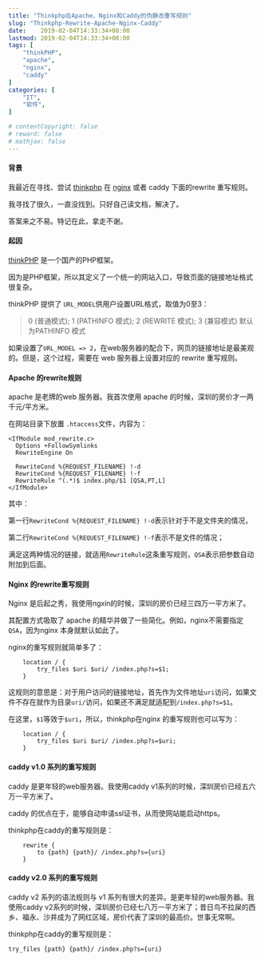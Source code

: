 ```yaml
---
title: "Thinkphp在Apache、Nginx和Caddy的伪静态重写规则"
slug: "Thinkphp-Rewrite-Apache-Nginx-Caddy"
date:    2019-02-04T14:33:34+08:00
lastmod: 2019-02-04T14:33:34+08:00
tags: [
    "thinkPHP",
    "apache",
    "nginx",
    "caddy"
]
categories: [
    "IT",
    "软件",
]

# contentCopyright: false
# reward: false
# mathjax: false
---
```


#### 背景

我最近在寻找、尝试 [thinkphp](thinkphp.cn) 在 [nginx](nginx.org) 或者 caddy 下面的rewrite 重写规则。

我寻找了很久，一直没找到。只好自己读文档，解决了。

答案来之不易。特记在此，拿走不谢。<!--more-->

#### 起因

[thinkPHP](http://thinkphp.cn/) 是一个国产的PHP框架。

因为是PHP框架，所以其定义了一个统一的网站入口，导致页面的链接地址格式很复杂。

thinkPHP 提供了 `URL_MODEL`供用户设置URL格式，取值为0至3：

> 0 (普通模式); 1 (PATHINFO 模式); 2 (REWRITE  模式); 3 (兼容模式)  默认为PATHINFO 模式

如果设置了`URL_MODEL => 2`，在web服务器的配合下，网页的链接地址是最美观的。但是，这个过程，需要在 web 服务器上设置对应的 rewrite 重写规则。

#### Apache 的rewrite规则

apache 是老牌的web 服务器。我首次使用 apache 的时候，深圳的房价才一两千元/平方米。

在网站目录下放置 `.htaccess`文件，内容为：

```nginx
<IfModule mod_rewrite.c>
  Options +FollowSymlinks
  RewriteEngine On

  RewriteCond %{REQUEST_FILENAME} !-d
  RewriteCond %{REQUEST_FILENAME} !-f
  RewriteRule ^(.*)$ index.php/$1 [QSA,PT,L]
</IfModule>
```

其中：

第一行`RewriteCond %{REQUEST_FILENAME} !-d`表示针对于不是文件夹的情况，

第二行`RewriteCond %{REQUEST_FILENAME} !-f`表示不是文件的情况；

满足这两种情况的链接，就适用`RewriteRule`这条重写规则，`QSA`表示把参数自动附加到后面。

#### Nginx 的rewrite重写规则

Nginx 是后起之秀，我使用ngxin的时候，深圳的房价已经三四万一平方米了。

其配置方式吸取了 apache 的精华并做了一些简化。例如，nginx不需要指定`QSA`，因为nginx 本身就默认如此了。

nginx的重写规则就简单多了：

```nginx
    location / {
        try_files $uri $uri/ /index.php?s=$1;
    }
```



这规则的意思是：对于用户访问的链接地址，首先作为文件地址`uri`访问，如果文件不存在就作为目录`uri/`访问，如果还不满足就适配到`/index.php?s=$1`。

在这里，`$1`等效于`$uri`，所以，thinkphp在nginx 的重写规则也可以写为：

```nginx
    location / {
        try_files $uri $uri/ /index.php?s=$uri;
    }
```



#### caddy v1.0 系列的重写规则

caddy 是更年轻的web服务器。我使用caddy v1系列的时候，深圳房价已经五六万一平方米了。

caddy 的优点在于，能够自动申请ssl证书，从而使网站能启动https。

thinkphp在caddy的重写规则是：

```nginx
    rewrite {
        to {path} {path}/ /index.php?s={uri}
    }
```



#### caddy v2.0 系列的重写规则

caddy v2 系列的语法规则与 v1 系列有很大的差异。是更年轻的web服务器。我使用caddy v2系列的时候，深圳房价已经七八万一平方米了；昔日鸟不拉屎的西乡、福永、沙井成为了网红区域，房价代表了深圳的最高价。世事无常啊。

thinkphp在caddy的重写规则是：

```nginx
try_files {path} {path}/ /index.php?s={uri}
```

